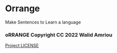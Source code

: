 # Orrange
Make Sentences to Learn a language

### oRRANGE Copyright CC 2022 Walid Amriou

[Project LICENSE](https://github.com/walidamriou/oRRANGE/blob/main/LICENSE.md "Project LICENSE")

